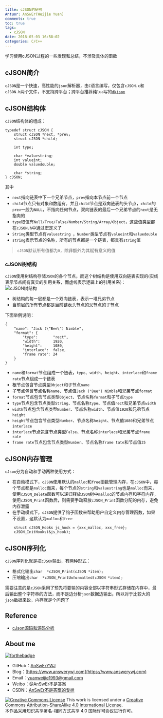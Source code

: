 ```yaml
---
title: cJSON的秘密
Antuor: AnSwEr(Weijie Yuan)
comments: true
toc: true
tags:
  - cJSON
date: 2018-05-03 16:58:02
categories: C/C++
---
```


学习使用cJSON过程的一些发现和总结，不涉及具体的函数
<!--more-->

## cJSON简介
`cJSON`是一个快速，高性能的`json`解析器，由`C`语言编写，仅包含`cJSON.c`和`cJSON.h`两个文件，不支持跨平台；跨平台推荐纯`lua`写的[`dkjson`](http://dkolf.de/src/dkjson-lua.fsl/home)

## cJSON结构体
`cJSON`结构体的组成：

```
typedef struct cJSON {
	struct cJSON *next, *prev;
	struct cJSON *child;

	int type;

	char *valuestring;
	int valueint;
	double valuedouble;

	char *string;
} cJSON;
```
其中

- `next`指向链表中下一个兄弟节点，`prev`指向本节点前一个节点
- `child`节点只有对象和数组有，并且`child`节点是双向链表的头节点，`child`的`prev`一般为`NULL`，不指向任何节点，双向链表的最后一个兄弟节点的`next`是无指向的
- `type`取值有`Null/True/False/Number/String/Array/Object`，这些值类型都在`cJSON.h`中通过宏定义了
- `String`类型节点有`valuestring `，`Number`类型节点有`valueint`和`valuedouble`
- `string`表示节点的名称，所有的节点都是一个链表，都具有`string`值

> `cJSON`默认所有值都为`0`，除非额外为其赋有意义的值

### cJSON树结构
`cJSON`使用树结构存储`JSON`的各个节点，而这个树结构是使用双向链表实现的(实线表示节点间有真实的引用关系，而虚线表示逻辑上的引用关系)：
![cJSON树结构](cjson-tree.png)

- 树结构的每一层都是一个双向链表，表示一堆兄弟节点
- 当前层的所有节点都是当前链表头节点的父节点的子节点

下面举例说明：

```
{
    "name": "Jack (\"Bee\") Nimble", 
    "format": {
        "type":       "rect", 
        "width":      1920, 
        "height":     1080, 
        "interlace":  false, 
        "frame rate": 24
    }
}
```

- `name`和`format`节点组成一个链表，`type`、`width`、`height`、`interlace`和`frame rate`节点组成一个链表
- 根节点包含节点类型`Object`和子节点`name`
- 子节点包含节点名称`name`、节点值`Jack ("Bee") Nimble`和兄弟节点`format`
- `format`节点包含节点类型`Object`、节点名称`format`和子节点`type`
- `type`节点包含节点类型`String`、节点名称`type`、节点值`rect`和兄弟节点`width`
- `width`节点包含节点类型`Number`、节点名称`width`、节点值`1920`和兄弟节点`height`
- `height`节点包含节点类型`Number`、节点名称`height`、节点值`1080`和兄弟节点`interlace` 
- `interlace`节点包含节点类型`False`、节点名称`interlace`和兄弟节点`frame rate`
- `frame rate`节点包含节点类型`Number`、节点名称`frame tate`和节点值`25`

## cJSON内存管理

`cJson`分为自动和手动两种使用方式：

- 在自动模式下，`cJSON`使用默认的`malloc`和`free`函数管理内存，在`cJSON`中，每个节点都是`malloc`而来，每个节点的`string`和`valuestring`也是`malloc`而来，使用`cJSON_Delete`函数可以递归释放`JSON`树中`malloc`的节点内存和字符内存，使用`cJSON_Print`函数后，则需要手动释放`cJSON_Print`函数分配的内存，避免内存泄露
- 在手动模式下，`cJSON`提供了钩子函数来帮助用户自定义内存管理函数，如果不设置，这默认为`malloc`和`free`

```
	struct cJSON_Hooks js_hook = {xxx_malloc, xxx_free};
	cJSON_InitHooks(&js_hook);
```

## cJSON序列化

`cJSON`序列化就是把`cJSON`输出，有两种形式：
- 格式化输出`char  *cJSON_Print(cJSON *item);`
- 压缩输出`char  *cJSON_PrintUnformatted(cJSON *item);`

需要注意的是`cJSON`采用了预先将要输的内容全部以字符串形式存储在内存中，最后输出整个字符串的方法，而不是边分析`json`数据边输出，所以对于比较大的`json`数据来说，内存就是个问题了


## Reference
- [cJson源码和源码分析](https://github.com/faycheng/cJSON)


## About me
[![forthebadge](http://forthebadge.com/images/badges/ages-20-30.svg)](http://forthebadge.com)
- GitHub：[AnSwErYWJ](https://github.com/AnSwErYWJ)
- Blog：[https://www.answerywj.com](https://www.answerywj.com)
- Email：[yuanweijie1993@gmail.com](https://mail.google.com)
- Weibo：[@AnSwEr不是答案](https://weibo.com/1783591593)
- CSDN：[AnSwEr不是答案的专栏](https://blog.csdn.net/u011192270)

<a rel="license" href="http://creativecommons.org/licenses/by-sa/4.0/"><img alt="Creative Commons License" style="border-width:0" src="https://i.creativecommons.org/l/by-sa/4.0/88x31.png" /></a> This work is licensed under a <a rel="license" href="http://creativecommons.org/licenses/by-sa/4.0/">Creative Commons Attribution-ShareAlike 4.0 International License</a>.  
本作品采用知识共享署名-相同方式共享 4.0 国际许可协议进行许可。